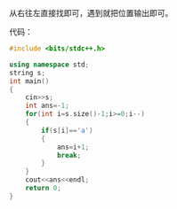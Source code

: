 从右往左直接找即可，遇到就把位置输出即可。

代码：

```cpp
#include <bits/stdc++.h>

using namespace std;
string s;
int main()
{
	cin>>s;
	int ans=-1;
	for(int i=s.size()-1;i>=0;i--)
	{
		if(s[i]=='a')
		{
			ans=i+1;
			break;
		}
	}
	cout<<ans<<endl;
	return 0;
}

```
